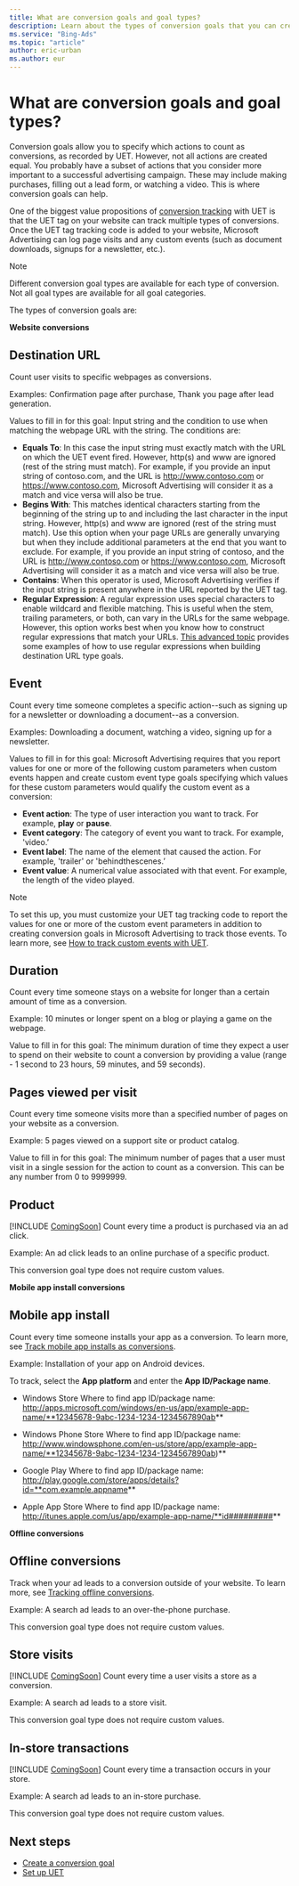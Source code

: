 ```yaml
---
title: What are conversion goals and goal types?
description: Learn about the types of conversion goals that you can create to track different types of conversions.
ms.service: "Bing-Ads"
ms.topic: "article"
author: eric-urban
ms.author: eur
---
```


# What are conversion goals and goal types?

Conversion goals allow you to specify which actions to count as conversions, as recorded by UET. However, not all actions are created equal. You probably have a subset of actions that you consider more important to a successful advertising campaign. These may include making purchases, filling out a lead form, or watching a video. This is where conversion goals can help.

One of the biggest value propositions of [conversion tracking](./hlp_BA_CONC_UETv2WhatIsCT.md) with UET is that the UET tag on your website can track multiple types of conversions.   Once the UET tag tracking code is added to your website, Microsoft Advertising can log page visits and any custom events (such as document downloads, signups for a newsletter, etc.).

> [!NOTE]
> Different conversion goal types are available for each type of conversion.
> Not all goal types are available for all goal categories.

The types of conversion goals are:

**Website conversions**
## Destination URL
Count user visits to specific webpages as conversions.

Examples: Confirmation page after purchase, Thank you page after lead generation.

Values to fill in for this goal: Input string and the condition to use when matching the webpage URL with the string. The conditions are:
- **Equals To**: In this case the input string must exactly match with the URL on which the UET event fired. However, http(s) and www are ignored (rest of the string must match). For example, if you provide an input string of contoso.com, and the URL is  http://www.contoso.com or  https://www.contoso.com, Microsoft Advertising will consider it as a match and vice versa will also be true.
- **Begins With**: This matches identical characters starting from the beginning of the string up to and including the last character in the input string. However, http(s) and www are ignored (rest of the string must match). Use this option when your page URLs are generally unvarying but when they include additional parameters at the end that you want to exclude. For example, if you provide an input string of contoso, and the URL is http://www.contoso.com or https://www.contoso.com, Microsoft Advertising will consider it as a match and vice versa will also be true.
- **Contains**: When this operator is used, Microsoft Advertising verifies if the input string is present anywhere in the URL reported by the UET tag.
- **Regular Expression**: A regular expression uses special characters to enable wildcard and flexible matching. This is useful when the stem, trailing parameters, or both, can vary in the URLs for the same webpage. However, this option works best when you know how to construct regular expressions that match your URLs. [This advanced topic](./hlp_BA_PROC_UETv2RegExpression.md) provides some examples of how to use regular expressions when building destination URL type goals.

## Event
Count every time someone completes a specific action--such as signing up for a newsletter or downloading a document--as a conversion.

Examples: Downloading a document, watching a video, signing up for a newsletter.

Values to fill in for this goal: Microsoft Advertising requires that you report values for one or more of the following custom parameters when custom events happen and create custom event type goals specifying which values for these custom parameters would qualify the custom event as a conversion:
- **Event action**: The type of user interaction you want to track. For example, **play** or **pause**.
- **Event category**: The category of event you want to track. For example, 'video.’
- **Event label**: The name of the element that caused the action. For example, 'trailer' or 'behindthescenes.’
- **Event value**: A numerical value associated with that event. For example, the length of the video played.

> [!NOTE]
> To set this up, you must customize your UET tag tracking code to report the values for one or more of the custom event parameters in addition to creating conversion goals in Microsoft Advertising to track those events. To learn more, see [How to track custom events with UET](./hlp_BA_CONC_UETv2CustomEvent.md).

## Duration
Count every time someone stays on a website for longer than a certain amount of time as a conversion.

Example: 10 minutes or longer spent on a blog or playing a game on the webpage.

Value to fill in for this goal: The minimum duration of time they expect a user to spend on their website to count a conversion by providing a value (range - 1 second to 23 hours, 59 minutes, and 59 seconds).

## Pages viewed per visit
Count every time someone visits more than a specified number of pages on your website as a conversion.

Example: 5 pages viewed on a support site or product catalog.

Value to fill in for this goal: The minimum number of pages that a user must visit in a single session for the action to count as a conversion. This can be any number from 0 to 9999999.

## Product
[!INCLUDE [ComingSoon](./includes/ComingSoon.md)]
Count every time a product is purchased via an ad click.

Example: An ad click leads to an online purchase of a specific product.

This conversion goal type does not require custom values.

**Mobile app install conversions**
## Mobile app install
Count every time someone installs your app as a conversion. To learn more, see [Track mobile app installs as conversions](./hlp_BA_PROC_UETv2MobileApp.md).

Example: Installation of your app on Android devices.

To track, select the **App platform** and enter the **App ID/Package name**.
- Windows Store
Where to find app ID/package name:                http://apps.microsoft.com/windows/en-us/app/example-app-name/**12345678-9abc-1234-1234-1234567890ab**

- Windows Phone Store
Where to find app ID/package name:                http://www.windowsphone.com/en-us/store/app/example-app-name/**12345678-9abc-1234-1234-1234567890ab)**

- Google Play
Where to find app ID/package name:                http://play.google.com/store/apps/details?id=**com.example.appname**

- Apple App Store
Where to find app ID/package name:                http://itunes.apple.com/us/app/example-app-name/**id#########**

**Offline conversions**
## Offline conversions
Track when your ad leads to a conversion outside of your website. To learn more, see [Tracking offline conversions](./hlp_BA_CONC_UETv2OfflineConversion.md).

Example: A search ad leads to an over-the-phone purchase.

This conversion goal type does not require custom values.

## Store visits
[!INCLUDE [ComingSoon](./includes/ComingSoon.md)]
Count every time a user visits a store as a conversion.

Example: A search ad leads to a store visit.

This conversion goal type does not require custom values.

## In-store transactions
[!INCLUDE [ComingSoon](./includes/ComingSoon.md)]
Count every time a transaction occurs in your store.

Example: A search ad leads to an in-store purchase.

This conversion goal type does not require custom values.

 
## Next steps

- [Create a conversion goal](./hlp_BA_PROC_UETv2CreateGoal.md)
- [Set up UET](./hlp_BA_CONC_UET_Setup_Master.md)


